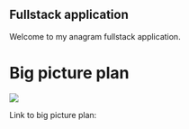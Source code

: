 ## Fullstack application ##

Welcome to my anagram fullstack application.

# Big picture plan

<img src="https://utfs.io/f/ULzurmZ8EcCl1SBymUR4JwmdI1gHkWBZYQtxhFyqS5Ov296N" />

Link to big picture plan:

<link href="https://excalidraw.com/#json=VE3nR-M-DEO8U3XgluAmA,a-QYW7C6DWqpHrHqSCllTQ" />
